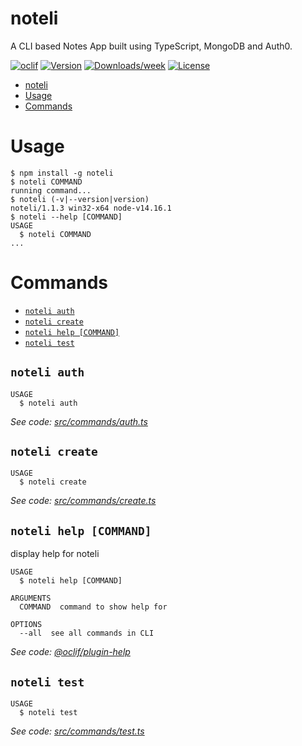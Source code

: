 # noteli

A CLI based Notes App built using TypeScript, MongoDB and Auth0.

[![oclif](https://img.shields.io/badge/cli-oclif-brightgreen.svg)](https://oclif.io)
[![Version](https://img.shields.io/npm/v/noteli.svg)](https://npmjs.org/package/noteli)
[![Downloads/week](https://img.shields.io/npm/dw/noteli.svg)](https://npmjs.org/package/noteli)
[![License](https://img.shields.io/npm/l/noteli.svg)](https://github.com/sahilpabale/noteli/blob/master/package.json)

<!-- toc -->

- [noteli](#noteli)
- [Usage](#usage)
- [Commands](#commands)
<!-- tocstop -->

# Usage

<!-- usage -->

```sh-session
$ npm install -g noteli
$ noteli COMMAND
running command...
$ noteli (-v|--version|version)
noteli/1.1.3 win32-x64 node-v14.16.1
$ noteli --help [COMMAND]
USAGE
  $ noteli COMMAND
...
```

<!-- usagestop -->

# Commands

<!-- commands -->

- [`noteli auth`](#noteli-auth)
- [`noteli create`](#noteli-create)
- [`noteli help [COMMAND]`](#noteli-help-command)
- [`noteli test`](#noteli-test)

## `noteli auth`

```
USAGE
  $ noteli auth
```

_See code: [src/commands/auth.ts](https://github.com/sahilpabale/noteli/blob/v1.1.3/src/commands/auth.ts)_

## `noteli create`

```
USAGE
  $ noteli create
```

_See code: [src/commands/create.ts](https://github.com/sahilpabale/noteli/blob/v1.1.3/src/commands/create.ts)_

## `noteli help [COMMAND]`

display help for noteli

```
USAGE
  $ noteli help [COMMAND]

ARGUMENTS
  COMMAND  command to show help for

OPTIONS
  --all  see all commands in CLI
```

_See code: [@oclif/plugin-help](https://github.com/oclif/plugin-help/blob/v3.2.3/src/commands/help.ts)_

## `noteli test`

```
USAGE
  $ noteli test
```

_See code: [src/commands/test.ts](https://github.com/sahilpabale/noteli/blob/v1.1.3/src/commands/test.ts)_

<!-- commandsstop -->
